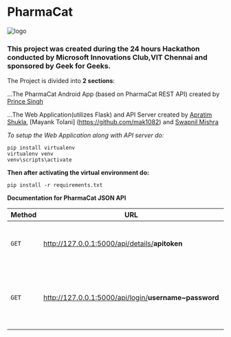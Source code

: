 # PharmaCat

![logo](https://i.imgur.com/F9Z8mih.png "PharmaCat logo created by Prince Singh")

### This project was created during the 24 hours Hackathon conducted by Microsoft Innovations Club,VIT Chennai and sponsored by Geek for Geeks.

The Project is divided into **2 sections**:


...The PharmaCat Android App (based on PharmaCat REST API) created by [Prince Singh](https://github.com/princesinghr1)

...The Web Application(utilizes Flask) and API Server created by [Apratim Shukla](https://github.com/apratimshukla6), [Mayank Tolani] (https://github.com/mak1082) and [Swapnil Mishra](https://github.com/Swapnil0115)

*To setup the Web Application along with API server do:*
```
pip install virtualenv
virtualenv venv
venv\scripts\activate
```
**Then after activating the virtual environment do:**
```
pip install -r requirements.txt
```

**Documentation for PharmaCat JSON API**


| Method | URL                                                     | USE                                                        |
| ------ | ------------------------------------------------------- | ---------------------------------------------------------  |
|  `GET` | http://127.0.0.1:5000/api/details/<b>apitoken</b> | Shows your PharmaCat Account Details                       |
|  `GET` | http://127.0.0.1:5000/api/login/<b>username~password</b>| Generates your PharmaCat API Token upon successful login   |




